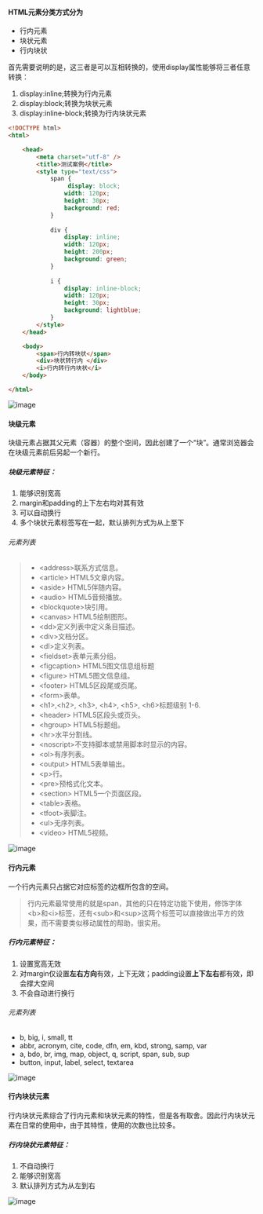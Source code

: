#### HTML元素分类方式分为
- 行内元素
- 块状元素
- 行内块状

首先需要说明的是，这三者是可以互相转换的，使用display属性能够将三者任意转换：

1. display:inline;转换为行内元素
1. display:block;转换为块状元素
1. display:inline-block;转换为行内块状元素


```html
<!DOCTYPE html>
<html>

    <head>
        <meta charset="utf-8" />
        <title>测试案例</title>
        <style type="text/css">
            span {
                 display: block;
                width: 120px;
                height: 30px;
                background: red;
            }
            
            div {
                display: inline;
                width: 120px;
                height: 200px;
                background: green;
            }
            
            i {
                display: inline-block;
                width: 120px;
                height: 30px;
                background: lightblue;
            }
        </style>
    </head>

    <body>
        <span>行内转块状</span>
        <div>块状转行内 </div>
        <i>行内转行内块状</i>
    </body>

</html>
```
![image](https://images2015.cnblogs.com/blog/1182077/201706/1182077-20170629143701086-2028633468.png)

#### 块级元素
块级元素占据其父元素（容器）的整个空间，因此创建了一个“块”。通常浏览器会在块级元素前后另起一个新行。

##### 块级元素特征：
1. 能够识别宽高
2. margin和padding的上下左右均对其有效
3. 可以自动换行
4. 多个块状元素标签写在一起，默认排列方式为从上至下

###### 元素列表
> - \<address>联系方式信息。
> - \<article> HTML5文章内容。
> - \<aside> HTML5伴随内容。
> - \<audio> HTML5音频播放。
> - \<blockquote>块引用。
> - \<canvas> HTML5绘制图形。
> - \<dd>定义列表中定义条目描述。
> - \<div>文档分区。
> - \<dl>定义列表。
> - \<fieldset>表单元素分组。
> - \<figcaption> HTML5图文信息组标题
> - \<figure> HTML5图文信息组。
> - \<footer> HTML5区段尾或页尾。
> - \<form>表单。
> - \<h1>,\<h2>, \<h3>, \<h4>, \<h5>, \<h6>标题级别 1-6.
> - \<header> HTML5区段头或页头。
> - \<hgroup> HTML5标题组。
> - \<hr>水平分割线。
> - \<noscript>不支持脚本或禁用脚本时显示的内容。
> - \<ol>有序列表。
> - \<output> HTML5表单输出。
> - \<p>行。
> - \<pre>预格式化文本。
> - \<section> HTML5一个页面区段。
> - \<table>表格。
> - \<tfoot>表脚注。
> - \<ul>无序列表。
> - \<video> HTML5视频。

![image](https://images2015.cnblogs.com/blog/1182077/201706/1182077-20170629143743461-521811079.png)

#### 行内元素
一个行内元素只占据它对应标签的边框所包含的空间。
> 行内元素最常使用的就是span，其他的只在特定功能下使用，修饰字体\<b>和\<i>标签，还有\<sub>和\<sup>这两个标签可以直接做出平方的效果，而不需要类似移动属性的帮助，很实用。

##### 行内元素特征：
1. 设置宽高无效
1. 对margin仅设置**左右方向**有效，上下无效；padding设置**上下左右**都有效，即会撑大空间
1. 不会自动进行换行
###### 元素列表
- b, big, i, small, tt
- abbr, acronym, cite, code, dfn, em, kbd, strong, samp, var
- a, bdo, br, img, map, object, q, script, span, sub, sup
- button, input, label, select, textarea


![image](https://images2015.cnblogs.com/blog/1182077/201706/1182077-20170629143724961-1354049426.png)


#### 行内块状元素
行内块状元素综合了行内元素和块状元素的特性，但是各有取舍。因此行内块状元素在日常的使用中，由于其特性，使用的次数也比较多。
##### 行内块状元素特征：
1. 不自动换行
2. 能够识别宽高
3. 默认排列方式为从左到右

![image](https://images2015.cnblogs.com/blog/1182077/201706/1182077-20170629143817071-627975201.png)